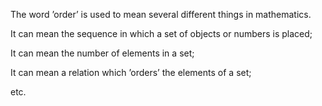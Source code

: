 The word ’order’ is used to mean several different things in
mathematics.

It can mean the sequence in which a set of objects or numbers is placed;

It can mean the number of elements in a set;

It can mean a relation which ’orders’ the elements of a set;

etc.
